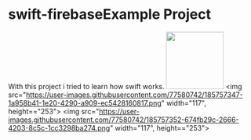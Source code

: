 # swift-firebaseExample Project
With this project i tried to learn how swift works.
<img src="https://user-images.githubusercontent.com/77580742/185757346-8c98ecae-b3fe-4477-8194-5b5d306548a9.png" width="117">
<img src="https://user-images.githubusercontent.com/77580742/185757347-1a958b41-1e20-4290-a909-ec5428160817.png" width="117", height=="253">
<img src="https://user-images.githubusercontent.com/77580742/185757352-674fb29c-2666-4203-8c5c-1cc3298ba274.png" width="117", height=="253">
